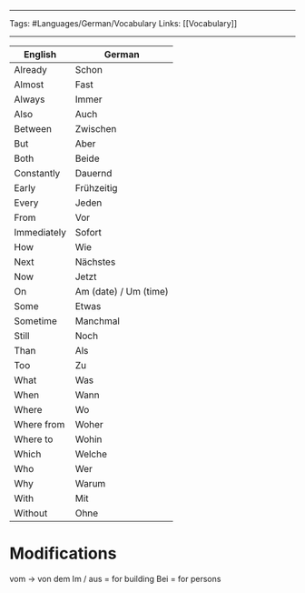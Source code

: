 ___
Tags: #Languages/German/Vocabulary 
Links: [[Vocabulary]]
___
English | German
------------ | ------------
Already | Schon
Almost | Fast
Always | Immer
Also | Auch
Between | Zwischen
But | Aber
Both | Beide
Constantly | Dauernd
Early | Frühzeitig
Every | Jeden
From | Vor
Immediately | Sofort
How | Wie
Next | Nächstes
Now | Jetzt
On | Am (date) / Um (time)
Some | Etwas
Sometime | Manchmal
Still | Noch
Than | Als
Too | Zu
What | Was
When | Wann
Where | Wo
Where from | Woher
Where to | Wohin
Which | Welche
Who | Wer
Why | Warum
With | Mit
Without | Ohne


# Modifications
vom -> von dem
Im / aus = for building
Bei = for persons